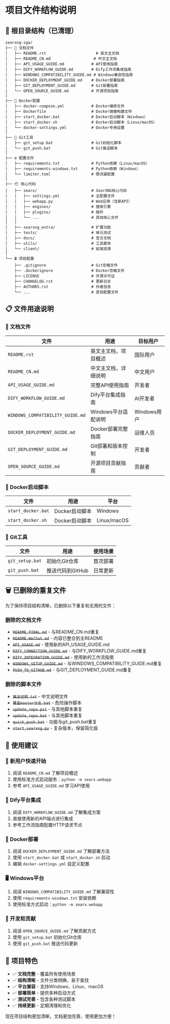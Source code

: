 # 项目文件结构说明

## 📁 根目录结构（已清理）

```
searxng-sga/
├── 📖 文档文件
│   ├── README.rst                      # 英文主文档
│   ├── README_CN.md                   # 中文主文档
│   ├── API_USAGE_GUIDE.md            # API使用指南
│   ├── DIFY_WORKFLOW_GUIDE.md        # Dify工作流集成指南
│   ├── WINDOWS_COMPATIBILITY_GUIDE.md # Windows兼容性指南
│   ├── DOCKER_DEPLOYMENT_GUIDE.md    # Docker部署指南
│   ├── GIT_DEPLOYMENT_GUIDE.md       # Git部署指南
│   └── OPEN_SOURCE_GUIDE.md          # 开源项目指南
│
├── 🐳 Docker配置
│   ├── docker-compose.yml            # Docker编排文件
│   ├── Dockerfile                    # Docker镜像构建文件
│   ├── start_docker.bat              # Docker启动脚本（Windows）
│   ├── start_docker.sh               # Docker启动脚本（Linux/macOS）
│   └── docker-settings.yml           # Docker专用设置
│
├── 🔧 Git工具
│   ├── git_setup.bat                 # Git初始化脚本
│   └── git_push.bat                  # Git推送脚本
│
├── ⚙️ 配置文件
│   ├── requirements.txt              # Python依赖（Linux/macOS）
│   ├── requirements-windows.txt      # Python依赖（Windows）
│   └── limiter.toml                  # 限流器配置
│
├── 📦 核心代码
│   ├── searx/                        # SearXNG核心代码
│   │   ├── settings.yml              # 主配置文件
│   │   ├── webapp.py                 # Web应用（含新API）
│   │   ├── engines/                  # 搜索引擎
│   │   ├── plugins/                  # 插件
│   │   └── ...                       # 其他核心文件
│   │
│   ├── searxng_extra/                # 扩展功能
│   ├── tests/                        # 单元测试
│   ├── docs/                         # 官方文档
│   ├── utils/                        # 工具脚本
│   └── client/                       # 前端资源
│
└── 🔒 项目配置
    ├── .gitignore                    # Git忽略文件
    ├── .dockerignore                 # Docker忽略文件
    ├── LICENSE                       # 开源许可证
    ├── CHANGELOG.rst                 # 更新日志
    ├── AUTHORS.rst                   # 作者信息
    └── ...                           # 其他配置文件
```

## 📋 文件用途说明

### 📖 文档文件

| 文件 | 用途 | 目标用户 |
|------|------|----------|
| `README.rst` | 英文主文档，项目概述 | 国际用户 |
| `README_CN.md` | 中文主文档，详细说明 | 中文用户 |
| `API_USAGE_GUIDE.md` | 完整API使用指南 | 开发者 |
| `DIFY_WORKFLOW_GUIDE.md` | Dify平台集成指南 | AI开发者 |
| `WINDOWS_COMPATIBILITY_GUIDE.md` | Windows平台适配说明 | Windows用户 |
| `DOCKER_DEPLOYMENT_GUIDE.md` | Docker部署完整指南 | 运维人员 |
| `GIT_DEPLOYMENT_GUIDE.md` | Git部署和版本控制 | 开发者 |
| `OPEN_SOURCE_GUIDE.md` | 开源项目贡献指南 | 贡献者 |

### 🐳 Docker启动脚本

| 文件 | 用途 | 平台 |
|------|------|------|
| `start_docker.bat` | Docker启动脚本 | Windows |
| `start_docker.sh` | Docker启动脚本 | Linux/macOS |

### 🔧 Git工具

| 文件 | 用途 | 使用场景 |
|------|------|----------|
| `git_setup.bat` | 初始化Git仓库 | 首次部署 |
| `git_push.bat` | 推送代码到GitHub | 日常更新 |

## 🗑️ 已删除的重复文件

为了保持项目结构清晰，已删除以下重复和无用的文件：

### 删除的文档文件
- ~~`README_FINAL.md`~~ - 与README_CN.md重复
- ~~`README-WeChat.md`~~ - 内容已整合到主README
- ~~`API_USAGE.md`~~ - 使用新的API_USAGE_GUIDE.md
- ~~`DIFY_CONNECTION_GUIDE.md`~~ - 与DIFY_WORKFLOW_GUIDE.md重复
- ~~`DIFY_INTEGRATION_GUIDE.md`~~ - 使用新的工作流指南
- ~~`WINDOWS_SETUP_GUIDE.md`~~ - 与WINDOWS_COMPATIBILITY_GUIDE.md重复
- ~~`PUSH_TO_GITHUB.md`~~ - 与GIT_DEPLOYMENT_GUIDE.md重复

### 删除的脚本文件
- ~~`推送说明.txt`~~ - 中文说明文件
- ~~`覆盖master分支.bat`~~ - 危险操作脚本
- ~~`update_repo.ps1`~~ - 与其他脚本重复
- ~~`update_repo.bat`~~ - 与其他脚本重复
- ~~`quick_push.bat`~~ - 功能与git_push.bat重复
- ~~`start_searxng.py`~~ - 复杂版本，保留简化版

## 📝 使用建议

### 🔰 新用户快速开始
1. 阅读 `README_CN.md` 了解项目概述
2. 使用标准方式启动服务：`python -m searx.webapp`
3. 参考 `API_USAGE_GUIDE.md` 学习API使用

### 🤖 Dify平台集成
1. 阅读 `DIFY_WORKFLOW_GUIDE.md` 了解集成方案
2. 直接使用新的API端点进行集成
3. 参考工作流指南配置HTTP请求节点

### 🐳 Docker部署
1. 阅读 `DOCKER_DEPLOYMENT_GUIDE.md` 了解部署方法
2. 使用 `start_docker.bat` 或 `start_docker.sh` 启动
3. 编辑 `docker-settings.yml` 自定义配置

### 🖥️ Windows平台
1. 阅读 `WINDOWS_COMPATIBILITY_GUIDE.md` 了解兼容性
2. 使用 `requirements-windows.txt` 安装依赖
3. 使用标准方式启动：`python -m searx.webapp`

### 🔧 开发和贡献
1. 阅读 `OPEN_SOURCE_GUIDE.md` 了解贡献方式
2. 使用 `git_setup.bat` 初始化Git仓库
3. 使用 `git_push.bat` 推送代码更新

## 🎯 项目特色

- ✅ **文档完整** - 覆盖所有使用场景
- ✅ **结构清晰** - 文件分类明确，易于查找
- ✅ **平台兼容** - 支持Windows、Linux、macOS
- ✅ **部署简单** - 提供多种启动方式
- ✅ **测试完善** - 包含各种测试脚本
- ✅ **持续更新** - 定期清理和优化

现在项目结构更加清晰，文档更加完善，使用更加方便！ 